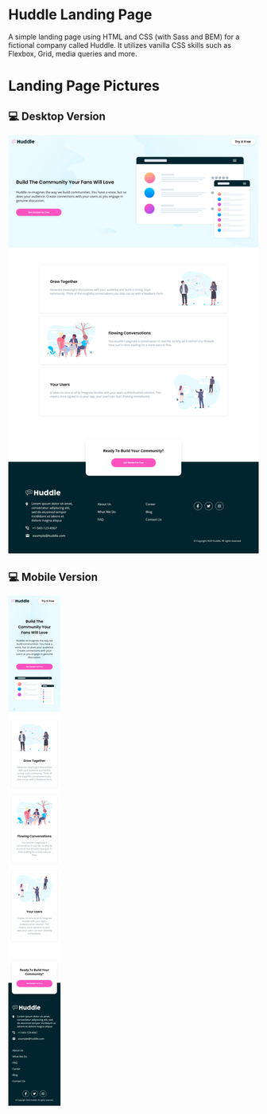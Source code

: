 # Huddle Landing Page
A simple landing page using HTML and CSS (with Sass and BEM) for a fictional company called Huddle. It utilizes vanilla CSS skills such as Flexbox, Grid, media queries and more.

# Landing Page Pictures
## 💻 Desktop Version
![Desktop Version](https://github.com/waleed-alfaifi/huddle-landing-page-newbie/blob/master/pictures/huddle%20-%20full%20size%20desktop.png)

## 💻 Mobile Version
![Mobile Version](https://github.com/waleed-alfaifi/huddle-landing-page-newbie/blob/master/pictures/huddle%20-%20full%20size%20mobile.png)
